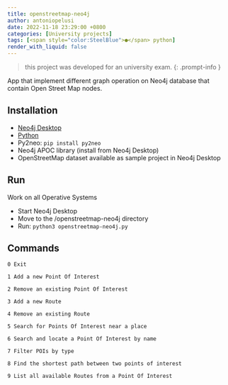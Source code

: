 ```yaml
---
title: openstreetmap-neo4j
author: antoniopelusi
date: 2022-11-18 23:29:00 +0800
categories: [University projects]
tags: [<span style="color:SteelBlue">●</span> python]
render_with_liquid: false
---
```


> this project was developed for an university exam.
{: .prompt-info }

 App that implement different graph operation on Neo4j database that contain Open Street Map nodes. 
 
## Installation
- [Neo4j Desktop](https://neo4j.com/download/)
- [Python](https://www.python.org/downloads/)
- Py2neo: ```pip install py2neo```
- Neo4j APOC library (install from Neo4j Desktop)
- OpenStreetMap dataset available as sample project in Neo4j Desktop

## Run
Work on all Operative Systems

- Start Neo4j Desktop
- Move to the /openstreetmap-neo4j directory
- Run: ```python3 openstreetmap-neo4j.py```


## Commands
```0 Exit```

```1 Add a new Point Of Interest```

```2 Remove an existing Point Of Interest```

```3 Add a new Route```

```4 Remove an existing Route```

```5 Search for Points Of Interest near a place```

```6 Search and locate a Point Of Interest by name```

```7 Filter POIs by type```

```8 Find the shortest path between two points of interest```

```9 List all available Routes from a Point Of Interest```
